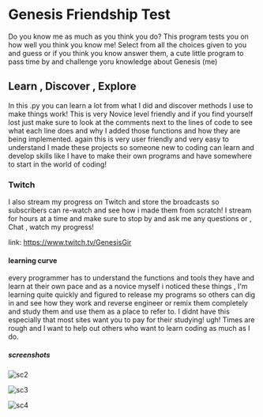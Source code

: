 # Genesis Friendship Test

Do you know me as much as you think you do?
This program tests you on how well you think you know me! Select from all the choices given to you
and guess or if you think you know answer them, a cute little program to pass time by and challenge yoru knowledge
about Genesis (me)

## Learn , Discover , Explore

In this .py you can learn a lot from what I did and discover methods I use to make things work! This is very Novice level friendly
and if you find yourself lost just make sure to look at the comments next to the lines of code to see what each line does and why
I added those functions and how they are being implemented. again this is very user friendly and very easy to understand I made
these projects so someone new to coding can learn and develop skills like I have to make their own programs and have somewhere to
start in the world of coding!

### Twitch

I also stream my progress on Twitch and store the broadcasts so subscribers can re-watch and see how i made them from scratch! I stream for hours
at a time and make sure to stop by and ask me any questions or , Chat , watch my progress!

link: <https://www.twitch.tv/GenesisGir>

#### learning curve

every programmer has to understand the functions and tools they have and learn at their own pace and as a novice myself i noticed these
things , I'm learning quite quickly and figured to release my programs so others can dig in and see how they work and reverse engineer
or remix them completely and study them and use them as a place to refer to. I didnt have this especially that most sites want you to
pay for their studying! ugh! Times are rough and I want to help out others who want to learn coding as much as I do.

##### screenshots

![sc2](https://user-images.githubusercontent.com/87259615/126914643-fe0e70f1-49fb-4b6b-95f7-a22c03705e7e.PNG)

![sc3](https://user-images.githubusercontent.com/87259615/126914723-50268341-6fb6-4ac6-a80b-a1a533759945.PNG)

![sc4](https://user-images.githubusercontent.com/87259615/126914771-f57d06a8-dff5-432d-a677-e7492a8acf59.PNG)
